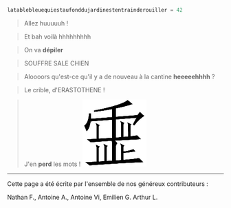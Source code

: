 [comment]: <> (A vous d'écrire ce qui vous passe par la tête !)

```python
latablebleuequiestaufonddujardinestentrainderouiller = 42
```

> Allez huuuuuh !

>Et bah voilà hhhhhhhhh

> On va **dépiler**

>SOUFFRE SALE CHIEN

>Aloooors qu'est-ce qu'il y a de nouveau à la cantine **heeeeehhhh** ?


>Le crible, d'ERASTOTHENE !

> J'en **perd** les mots !
![Loss](/loss.png "Grande Perte")

---


Cette page a été écrite par l'ensemble de nos généreux contributeurs :

[comment]: <> (N'oubliez pas d'ajouter votre nom ici)
Nathan F., Antoine A., Antoine Vi, Emilien G. Arthur L.